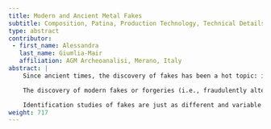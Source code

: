 ```yaml
---
title: Modern and Ancient Metal Fakes
subtitle: Composition, Patina, Production Technology, Technical Details
type: abstract
contributor:
 - first_name: Alessandra
   last_name: Giumlia-Mair
   affiliation: AGM Archeoanalisi, Merano, Italy
abstract: |
    Since ancient times, the discovery of fakes has been a hot topic: in the course of our scientific research we quite often discover interesting examples of ancient imitations of valuable items or coins. They give us a glimpse into what was considered precious at the time in which they were produced, and represent a welcome addition to our knowledge.

    The discovery of modern fakes or forgeries (i.e., fraudulently altered ancient pieces) is a very different matter. Unrecognized fakes mar our perception of antiquity and must be identified and removed from the cases of our museums.

    Identification studies of fakes are just as different and variable as the multitude of objects that come under our eyes while studying museum collections. In this paper, some of the most skillful ways of aging freshly made objects, for example, by applying some kind of a fake patina, are presented; “wrong” technical details are described; and several examples of ancient and modern fakes are discussed by highlighting their peculiarities.
weight: 717
---
```


